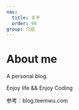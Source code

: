 ```yaml
---
nav:
  title: 关于
  order: 99
group: 介绍
---
```


# About me

A personal blog.

Enjoy life && Enjoy Coding



参考：blog.teemwu.com